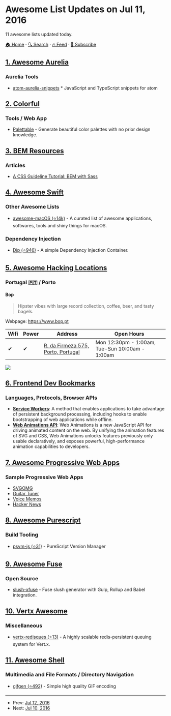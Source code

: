 # Awesome List Updates on Jul 11, 2016

11 awesome lists updated today.

[🏠 Home](/README.md) · [🔍 Search](https://www.trackawesomelist.com/search/) · [🔥 Feed](https://www.trackawesomelist.com/rss.xml) · [📮 Subscribe](https://trackawesomelist.us17.list-manage.com/subscribe?u=d2f0117aa829c83a63ec63c2f&id=36a103854c)



## [1. Awesome Aurelia](/content/aurelia-contrib/awesome-aurelia/README.md)

### Aurelia Tools

*   [atom-aurelia-snippets](https://atom.io/packages/atom-aurelia-snippets) \* JavaScript and TypeScript snippets for atom

## [2. Colorful](/content/Siddharth11/Colorful/README.md)

### Tools / Web App

*   [Palettable](http://www.palettable.io/) - Generate beautiful color palettes with no prior design knowledge.

## [3. BEM Resources](/content/sturobson/BEM-resources/README.md)

### Articles

*   [A CSS Guideline Tutorial: BEM with Sass](https://assist-software.net/blog/css-guideline-tutorial-bem-sass)

## [4. Awesome Swift](/content/matteocrippa/awesome-swift/README.md)

### Other Awesome Lists

*   [awesome-macOS (⭐14k)](https://github.com/iCHAIT/awesome-macOS) - A curated list of awesome applications, softwares, tools and shiny things for macOS.

### Dependency Injection

*   [Dip (⭐946)](https://github.com/AliSoftware/Dip) - A simple Dependency Injection Container.

## [5. Awesome Hacking Locations](/content/daviddias/awesome-hacking-locations/README.md)

### Portugal 🇵🇹 / Porto

#### Bop

> Hipster vibes with large record collection, coffee, beer, and tasty bagels.

Webpage: <https://www.bop.pt>

| Wifi | Power | Address                                                               | Open Hours                                     |
| ---- | ----- | --------------------------------------------------------------------- | ---------------------------------------------- |
| ✔    | ✔     | [R. da Firmeza 575, Porto, Portugal](https://goo.gl/maps/wpxTd6PzQEw) | Mon 12:30pm - 1:00am, Tue-Sun 10:00am - 1:00am |

![](http://www.speedtest.net/result/5468130872.png)

## [6. Frontend Dev Bookmarks](/content/dypsilon/frontend-dev-bookmarks/README.md)

### Languages, Protocols, Browser APIs

*   **[Service Workers](https://github.com/dypsilon/frontend-dev-bookmarks/blob/master/README.md/languages-protocols-browser-apis/service-workers.md)**: A method that enables applications to take advantage of persistent background processing, including hooks to enable bootstrapping of web applications while offline.
*   **[Web Animations API](https://github.com/dypsilon/frontend-dev-bookmarks/blob/master/README.md/animation/web-animations-api.md)**: Web Animations is a new JavaScript API for driving animated content on the web. By unifying the animation features of SVG and CSS, Web Animations unlocks features previously only usable declaratively, and exposes powerful, high-performance animation capabilities to developers.

## [7. Awesome Progressive Web Apps](/content/TalAter/awesome-progressive-web-apps/README.md)

### Sample Progressive Web Apps

*   [SVGOMG](https://jakearchibald.github.io/svgomg/)
*   [Guitar Tuner](https://aerotwist.com/blog/guitar-tuner/)
*   [Voice Memos](https://voice-memos.appspot.com/)
*   [Hacker News](https://react-hn.appspot.com/)

## [8. Awesome Purescript](/content/passy/awesome-purescript/README.md)

### Build Tooling

*   [psvm-js (⭐31)](https://github.com/ThomasCrvsr/psvm-js) - PureScript Version Manager

## [9. Awesome Fuse](/content/fuse-compound/awesome-fuse/README.md)

### Open Source

*   [slush-xfuse](https://www.npmjs.com/package/slush-xfuse) - Fuse slush generator with Gulp, Rollup and Babel integration.

## [10. Vertx Awesome](/content/vert-x3/vertx-awesome/README.md)

### Miscellaneous

*   [vertx-redisques (⭐13)](https://github.com/swisspush/vertx-redisques) - A highly scalable redis-persistent queuing system for Vert.x.

## [11. Awesome Shell](/content/alebcay/awesome-shell/README.md)

### Multimedia and File Formats / Directory Navigation

*   [gifgen (⭐492)](https://github.com/lukechilds/gifgen) - Simple high quality GIF encoding

---

- Prev: [Jul 12, 2016](/content/2016/07/12/README.md)
- Next: [Jul 10, 2016](/content/2016/07/10/README.md)